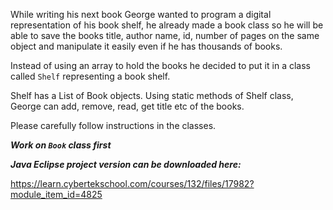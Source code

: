  

While writing his next book George wanted to program a digital representation of his book shelf, he already made a book class so he will be able to save the books title, author name, id, number of pages on the same object and manipulate it easily even if he has thousands of books.

Instead of using an array to hold the books he decided to put it in a class called `Shelf` representing a book shelf. 

Shelf has a List of Book objects. Using static methods of Shelf class, George can add, remove, read, get title etc of the books.

Please carefully follow instructions in the classes.

**_Work on `Book` class first_**

 

**_Java Eclipse project version can be downloaded here:_**

https://learn.cybertekschool.com/courses/132/files/17982?module_item_id=4825

